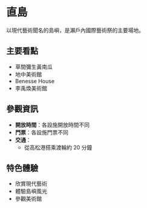 # 直島

以現代藝術聞名的島嶼，是瀨戶內國際藝術祭的主要場地。

## 主要看點

- 草間彌生黃南瓜
- 地中美術館
- Benesse House
- 李禹煥美術館

## 參觀資訊

- **開放時間**：各設施開放時間不同
- **門票**：各設施門票不同
- **交通**：
  - 從高松港搭乘渡輪約 20 分鐘

## 特色體驗

- 欣賞現代藝術
- 體驗島嶼風光
- 參觀美術館
